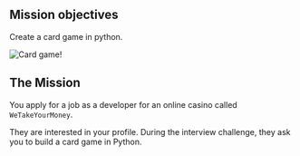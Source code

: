 ## Mission objectives

Create a card game in python.

![Card game!](https://media.giphy.com/media/3o7TKP35NXE4rWwXjW/giphy.gif)

## The Mission

You apply for a job as a developer for an online casino called `WeTakeYourMoney`.

They are interested in your profile.
During the interview challenge, they ask you to build a card game in Python.